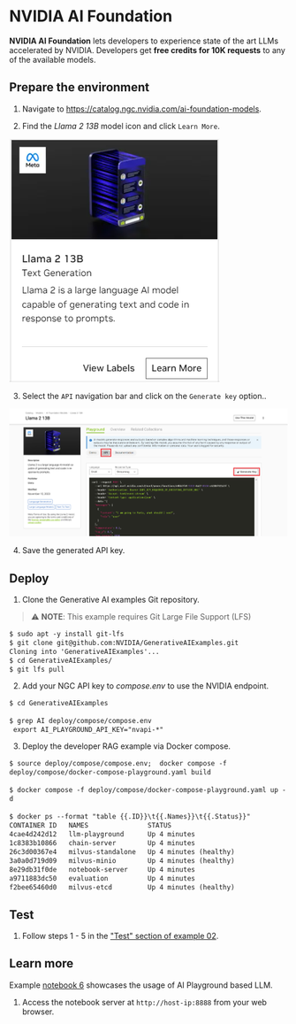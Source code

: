 # NVIDIA AI Foundation

**NVIDIA AI Foundation** lets developers to experience state of the art LLMs accelerated by NVIDIA. Developers get **free credits for 10K requests** to any of the available models.

## Prepare the environment

1.  Navigate to https://catalog.ngc.nvidia.com/ai-foundation-models.

2. Find the <i>Llama 2 13B</i> model icon and click ``Learn More``.

![Diagram](./images/image5.png)

3. Select the ```API``` navigation bar and click on the ```Generate key``` option..

![Diagram](./images/image6.png)

4. Save the generated API key.

## Deploy

1.  Clone the Generative AI examples Git repository.

> ⚠️ **NOTE**: This example requires Git Large File Support (LFS)

```
$ sudo apt -y install git-lfs
$ git clone git@github.com:NVIDIA/GenerativeAIExamples.git
Cloning into 'GenerativeAIExamples'...
$ cd GenerativeAIExamples/
$ git lfs pull
```

2. Add your NGC API key to <i>compose.env</i> to use the NVIDIA endpoint.

```
$ cd GenerativeAIExamples

$ grep AI deploy/compose/compose.env
 export AI_PLAYGROUND_API_KEY="nvapi-*"
```
3. Deploy the developer RAG example via Docker compose.

```
$ source deploy/compose/compose.env;  docker compose -f deploy/compose/docker-compose-playground.yaml build

$ docker compose -f deploy/compose/docker-compose-playground.yaml up -d

$ docker ps --format "table {{.ID}}\t{{.Names}}\t{{.Status}}"
CONTAINER ID   NAMES               STATUS
4cae4d242d12   llm-playground      Up 4 minutes
1c8383b10866   chain-server        Up 4 minutes
26c3d00367e4   milvus-standalone   Up 4 minutes (healthy)
3a0a0d719d09   milvus-minio        Up 4 minutes (healthy)
8e29db31f0de   notebook-server     Up 4 minutes
a9711883dc50   evaluation          Up 4 minutes
f2bee65460d0   milvus-etcd         Up 4 minutes (healthy)
```

## Test

1. Follow steps 1 - 5 in the ["Test" section of example 02](../../RetrievalAugmentedGeneration/README.md#23-test).

## Learn more

Example [notebook 6](../../notebooks/06_AI_playground.ipynb) showcases the usage of AI Playground based LLM.

1. Access the notebook server at `http://host-ip:8888` from your web browser.


